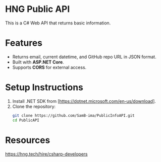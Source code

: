 # HNG Public API

This is a C# Web API that returns basic information.

# Features
- Returns email, current datetime, and GitHub repo URL in JSON format.
- Built with **ASP.NET Core**.
- Supports **CORS** for external access.

# Setup Instructions

1. Install .NET SDK from [https://dotnet.microsoft.com/en-us/download].
2. Clone the repository:
   ```sh
   git clone https://github.com/SamB-ima/PublicInfoAPI.git
   cd PublicAPI
# Resources
https://hng.tech/hire/csharp-developers

